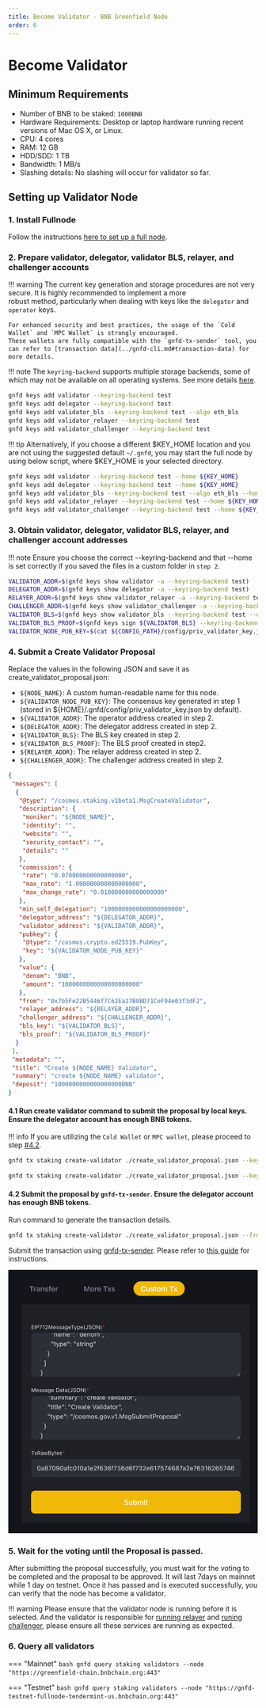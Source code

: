```yaml
---
title: Become Validator - BNB Greenfield Node
order: 6
---
```


# Become Validator

## Minimum Requirements

- Number of BNB to be staked: `1000BNB`
- Hardware Requirements:  Desktop or laptop hardware running recent versions of Mac OS X, or Linux.
- CPU: 4 cores
- RAM: 12 GB
- HDD/SDD: 1 TB
- Bandwidth: 1 MB/s
- Slashing details: No slashing will occur for validator so far.

## Setting up Validator Node

### 1. Install Fullnode

Follow the instructions [here to set up a full node](run-node.md).

### 2. Prepare validator, delegator, validator BLS, relayer, and challenger accounts

!!! warning
    The current key generation and storage procedures are not very secure. It is highly recommended to implement a more  
    robust method, particularly when dealing with keys like the `delegator` and `operator` keys.
    
    For enhanced security and best practices, the usage of the `Cold Wallet` and `MPC Wallet` is strongly encouraged.
    These wallets are fully compatible with the `gnfd-tx-sender` tool, you can refer to [transaction data](../gnfd-cli.md#transaction-data) for more details.

!!! note
    The `keyring-backend` supports multiple storage backends, some of which may not be available on all operating systems.
    See more details [here](../../core-concept/accounts.md#key-management).

```bash
gnfd keys add validator --keyring-backend test
gnfd keys add delegator --keyring-backend test
gnfd keys add validator_bls --keyring-backend test --algo eth_bls
gnfd keys add validator_relayer --keyring-backend test
gnfd keys add validator_challenger --keyring-backend test
```

!!! tip
    Alternatively, if you choose a different $KEY_HOME location and you are not using the suggested default `~/.gnfd`, you may start the full node by using below script, where $KEY_HOME is your selected directory.

```bash
gnfd keys add validator --keyring-backend test --home ${KEY_HOME}
gnfd keys add delegator --keyring-backend test --home ${KEY_HOME}
gnfd keys add validator_bls --keyring-backend test --algo eth_bls --home ${KEY_HOME}
gnfd keys add validator_relayer --keyring-backend test --home ${KEY_HOME}
gnfd keys add validator_challenger --keyring-backend test --home ${KEY_HOME}
```

### 3.  Obtain validator, delegator, validator BLS, relayer, and challenger account addresses

!!! note
    Ensure you choose the correct --keyring-backend and that --home is set correctly if you saved the files in a custom folder in `step 2`.

```bash
VALIDATOR_ADDR=$(gnfd keys show validator -a --keyring-backend test)
DELEGATOR_ADDR=$(gnfd keys show delegator -a --keyring-backend test)
RELAYER_ADDR=$(gnfd keys show validator_relayer -a --keyring-backend test)
CHALLENGER_ADDR=$(gnfd keys show validator_challenger -a --keyring-backend test)
VALIDATOR_BLS=$(gnfd keys show validator_bls --keyring-backend test --output json | jq -r '.pubkey_hex')
VALIDATOR_BLS_PROOF=$(gnfd keys sign ${VALIDATOR_BLS} --keyring-backend test --from validator_bls)
VALIDATOR_NODE_PUB_KEY=$(cat ${CONFIG_PATH}/config/priv_validator_key.json | jq -r '.pub_key.value')
```

### 4. Submit a Create Validator Proposal
Replace the values in the following JSON and save it as create_validator_proposal.json:

- `${NODE_NAME}`: A custom human-readable name for this node.
- `${VALIDATOR_NODE_PUB_KEY}`: The consensus key generated in step 1 (stored in ${HOME}/.gnfd/config/priv_validator_key.json by default).
- `${VALIDATOR_ADDR}`: The operator address created in step 2.
- `${DELEGATOR_ADDR}`: The delegator address created in step 2.
- `${VALIDATOR_BLS}`: The BLS key created in step 2.
- `${VALIDATOR_BLS_PROOF}`: The BLS proof created in step2.
- `${RELAYER_ADDR}`: The relayer address created in step 2.
- `${CHALLENGER_ADDR}`: The challenger address created in step 2.

```json
{
 "messages": [
  {
   "@type": "/cosmos.staking.v1beta1.MsgCreateValidator",
   "description": {
    "moniker": "${NODE_NAME}",
    "identity": "",
    "website": "",
    "security_contact": "",
    "details": ""
   },
   "commission": {
    "rate": "0.070000000000000000",
    "max_rate": "1.000000000000000000",
    "max_change_rate": "0.010000000000000000"
   },
   "min_self_delegation": "1000000000000000000000",
   "delegator_address": "${DELEGATOR_ADDR}",
   "validator_address": "${VALIDATOR_ADDR}",
   "pubkey": {
    "@type": "/cosmos.crypto.ed25519.PubKey",
    "key": "${VALIDATOR_NODE_PUB_KEY}"
   },
   "value": {
    "denom": "BNB",
    "amount": "1000000000000000000000"
   },
   "from": "0x7b5Fe22B5446f7C62Ea27B8BD71CeF94e03f3dF2",
   "relayer_address": "${RELAYER_ADDR}",
   "challenger_address": "${CHALLENGER_ADDR}",
   "bls_key": "${VALIDATOR_BLS}", 
   "bls_proof": "${VALIDATOR_BLS_PROOF}"
  }
 ],
 "metadata": "",
 "title": "Create ${NODE_NAME} Validator",
 "summary": "create ${NODE_NAME} validator",
 "deposit": "1000000000000000000BNB"
}
```

#### 4.1 Run create validator command to submit the proposal by local keys. Ensure the delegator account has enough BNB tokens.

!!! info
    If you are utilizing the `Cold Wallet` or `MPC wallet`, please proceed to step [#4.2](#42-submit-the-proposal-by-gnfd-tx-sender-ensure-the-delegator-account-has-enough-bnb-tokens).

<Tabs>
<TabItem value="mainnet" label="Mainnet">

```bash
gnfd tx staking create-validator ./create_validator_proposal.json --keyring-backend test --chain-id "greenfield_1017-1" --from ${DELEGATOR_ADDR} --node "https://greenfield-chain.bnbchain.org:443" -b sync --gas "200000000" --fees "1000000000000000000BNB" --yes
```

</TabItem>
<TabItem value="testnet" label="Testnet">

```bash
gnfd tx staking create-validator ./create_validator_proposal.json --keyring-backend test --chain-id "greenfield_5600-1" --from ${DELEGATOR_ADDR} --node "https://gnfd-testnet-fullnode-tendermint-us.bnbchain.org:443" -b sync --gas "200000000" --fees "1000000000000000000BNB" --yes
```

</TabItem>
</Tabs>

#### 4.2 Submit the proposal by `gnfd-tx-sender`. Ensure the delegator account has enough BNB tokens.

Run command to generate the transaction details.
```bash
gnfd tx staking create-validator ./create_validator_proposal.json --from ${DELEGATOR_ADDR} --print-eip712-msg-type
```

Submit the transaction using [gnfd-tx-sender](https://gnfd-tx-sender.nodereal.io/).
Please refer to [this guide](../gnfd-cli.md#transaction-data) for instructions.

![submit-proposal](../../static/asset/14-gnfd-tx-sender.png)

### 5. Wait for the voting until the Proposal is passed.

After submitting the proposal successfully, you must wait for the voting to be completed and the proposal to be approved.
It will last 7days on mainnet while 1 day on testnet. Once it has passed and is executed successfully, 
you can verify that the node has become a validator. 

!!! warning
    Please ensure that the validator node is running before it is selected. And the validator is responsible for
    [running relayer](run-relayer.md) and [runing challenger](run-challenger.md), please ensure all these services are
    running as expected.

### 6. Query all validators

=== "Mainnet"
    ```bash
    gnfd query staking validators --node "https://greenfield-chain.bnbchain.org:443"
    ```

=== "Testnet"
    ```bash
    gnfd query staking validators --node "https://gnfd-testnet-fullnode-tendermint-us.bnbchain.org:443"
    ```

